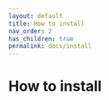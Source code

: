 ```yaml
---
layout: default
title: How to install
nav_order: 2
has_children: true
permalink: docs/install
---
```


# How to install
